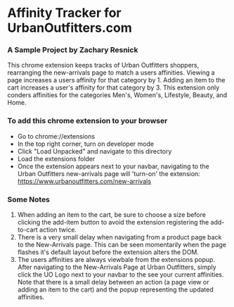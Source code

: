 # Affinity Tracker for UrbanOutfitters.com

### A Sample Project by Zachary Resnick

This chrome extension keeps tracks of Urban Outfitters shoppers, rearranging the new-arrivals page to match a users affinities. Viewing a page increases a users affinity for that category by 1. Adding an item to the cart increases a user's affinity for that category by 3. This extension only conders affinities for the categories Men's, Women's, Lifestyle, Beauty, and Home.

### To add this chrome extension to your browser

- Go to chrome://extensions
- In the top right corner, turn on developer mode
- Click "Load Unpacked" and navigate to this directory
- Load the extensions folder
- Once the extension appears next to your navbar, navigating to the Urban Outfitters new-arrivals page will 'turn-on' the extension: https://www.urbanoutfitters.com/new-arrivals

### Some Notes

1.  When adding an item to the cart, be sure to choose a size before clicking the add-item button to avoid the extension registering the add-to-cart action twice.
2.  There is a very small delay when navigating from a product page back to the New-Arrivals page. This can be seen momentarily when the page flashes it's default layout before the extension alters the DOM.
3.  The users affinities are always viewbale from the extensions popup. After navigating to the New-Arrivals Page at Urban Outfitters, simply click the UO Logo next to your navbar to the see your current affinities. Note that there is a small delay between an action (a page view or adding an item to the cart) and the popup representing the updated affinities.
